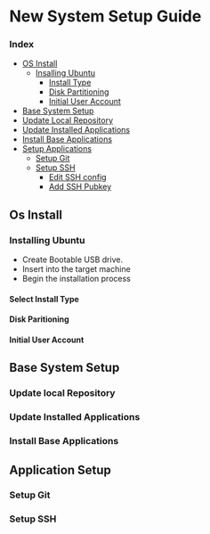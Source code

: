 # New System Setup Guide

### Index
 - [OS Install](##os-install)
   - [Insalling Ubuntu](#installing-ubuntu)
     - [Install Type](#install-type)
     - [Disk Partitioning](#disk-partitioning)
     - [Initial User Account](#initial-user-account)
- [Base System Setup](#base-system-setup)
 - [Update Local Repository](#update-local-repository)
 - [Update Installed Applications](#update-installed-appliacations)
 - [Install Base Applications](#install-base-applications)
- [Setup Applications](#application-setup)
  - [Setup Git](#setup-git)
  - [Setup SSH](#setup-ssh)
    - [Edit SSH config](#edit-ssh-config)
    - [Add SSH Pubkey](#add-ssh-pubkey)
 

 ## Os Install

### Installing Ubuntu
- Create Bootable USB drive.
- Insert into the target machine
- Begin the installation process

#### Select Install Type

#### Disk Paritioning

#### Initial User Account


## Base System Setup

### Update local Repository

### Update Installed Applications

### Install Base Applications


## Application Setup

### Setup Git

### Setup SSH